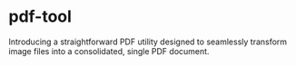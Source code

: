 # pdf-tool
Introducing a straightforward PDF utility designed to seamlessly transform image files into a consolidated, single PDF document.
